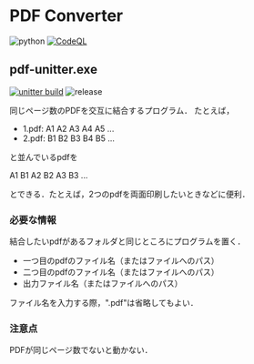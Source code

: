 # PDF Converter

![python](https://img.shields.io/badge/python-3.10-blue.svg)
[![CodeQL](https://github.com/mo-mo-666/pdf-converter/actions/workflows/codeql.yml/badge.svg)](https://github.com/mo-mo-666/pdf-converter/actions/workflows/codeql.yml)


## pdf-unitter.exe
[![unitter build](https://github.com/mo-mo-666/pdf-converter/actions/workflows/unitter-build.yml/badge.svg)](https://github.com/mo-mo-666/pdf-converter/actions/workflows/unitter-build.yml)
![release](https://img.shields.io/github/v/release/mo-mo-666/pdf-converter?include_prereleases)

同じページ数のPDFを交互に結合するプログラム．
たとえば，

- 1.pdf: A1 A2 A3 A4 A5 ...
- 2.pdf: B1 B2 B3 B4 B5 ...

と並んでいるpdfを

A1 B1 A2 B2 A3 B3 ...

とできる．たとえば，2つのpdfを両面印刷したいときなどに便利．

### 必要な情報
結合したいpdfがあるフォルダと同じところにプログラムを置く．

- 一つ目のpdfのファイル名（またはファイルへのパス）
- 二つ目のpdfのファイル名（またはファイルへのパス）
- 出力ファイル名（またはファイルへのパス）

ファイル名を入力する際，".pdf"は省略してもよい．

### 注意点
PDFが同じページ数でないと動かない．
